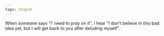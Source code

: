 ```yaml
---
tags: stupid
---
```


When someone says "I' need to pray on it", I hear "I don't believe in this bad idea yet, but I will get back to you after deluding myself".